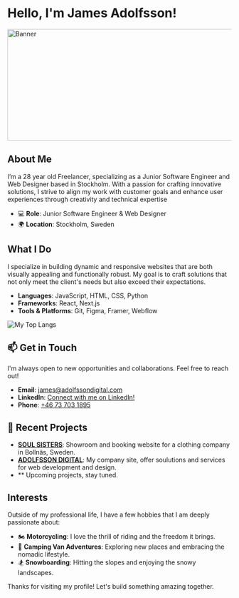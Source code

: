 # Hello, I'm James Adolfsson!

<img src="Skärmbild 2024-05-27 154006.png" alt="Banner" width="1000" height="250px">

##  About Me
I’m a 28 year old Freelancer, specializing as a Junior Software Engineer and Web Designer based in Stockholm. With a passion for crafting innovative solutions, I strive to align my work with customer goals and enhance user experiences through creativity and technical expertise

- 💻 **Role**: Junior Software Engineer & Web Designer
- 🌍 **Location**: Stockholm, Sweden

##  What I Do
I specialize in building dynamic and responsive websites that are both visually appealing and functionally robust. My goal is to craft solutions that not only meet the client's needs but also exceed their expectations.

- **Languages**: JavaScript, HTML, CSS, Python
- **Frameworks**: React, Next.js
- **Tools & Platforms**: Git, Figma, Framer, Webflow
  
 ![My Top Langs](https://github-readme-stats.vercel.app/api/top-langs/?username=adolfssonjames&layout=compact&theme=radical)

## 📫 Get in Touch
I'm always open to new opportunities and collaborations. Feel free to reach out!

- **Email**: [james@adolfssondigital.com](mailto:james@adolfssondigital.com)
- **LinkedIn**: [Connect with me on LinkedIn!](https://www.linkedin.com/in/james-adolfsson/)
- **Phone**: [+46 73 703 1895](tel:+46737031895)

## 📝 Recent Projects
- **[SOUL SISTERS](https://www.soulsistershop.app/)**: Showroom and booking website for a clothing company in Bollnäs, Sweden.
- **[ADOLFSSON DIGITAL](https://www.adolfssondigital.com/)**: My company site, offer soulutions and services for web development and design.
- ** Upcoming projects, stay tuned.

##  Interests
Outside of my professional life, I have a few hobbies that I am deeply passionate about:

- 🏍️ **Motorcycling**: I love the thrill of riding and the freedom it brings.
- 🚐 **Camping Van Adventures**: Exploring new places and embracing the nomadic lifestyle.
- 🏂 **Snowboarding**: Hitting the slopes and enjoying the snowy landscapes.


Thanks for visiting my profile! Let's build something amazing together.

